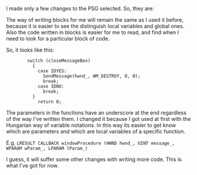 
I made only a few changes to the PSG selected. So, they are:

The way of writing blocks for me will remain the same as I used it before, because it is easier to see the distinguish local variables and global ones. Also the code written in blocks is easier for me to read, and find when I need to look for a particular block of code. 

So, it looks like this: 

			switch (closeMessageBox)
	          {
	            case IDYES:
	              SendMessage(hwnd_, WM_DESTROY, 0, 0);
	              break;
	            case IDNO:
	              break;
	          }
	            return 0;


The parameters in the functions have an underscore at the end regardless of the way I've written them. I changed it because I got used at first with the Hungarian way of variable notations. In this way its easier to get know which are parameters and which are local variables of a specific function. 

E.g. `LRESULT CALLBACK windowProcedure (HWND hwnd_, UINT message_, WPARAM wParam_, LPARAM lParam_)`

I guess, it will suffer some other changes with writing more code. This is what I've got for now.